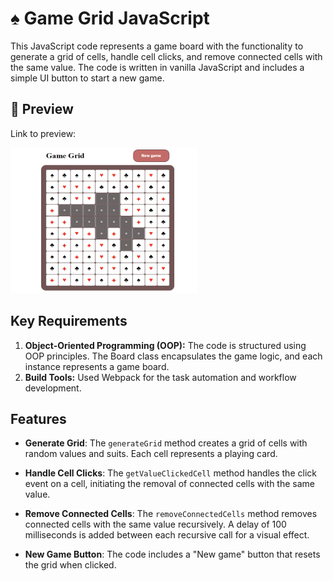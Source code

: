 # ♠️ Game Grid JavaScript

This JavaScript code represents a game board with the functionality to generate a grid of cells, handle cell clicks, and remove connected cells with the same value. The code is written in vanilla JavaScript and includes a simple UI button to start a new game.

## 🚀 Preview

Link to preview:

<img src="./src/app/image/image-1.png" alt="Alt text" width="300" height="233" />

## Key Requirements

1. **Object-Oriented Programming (OOP):** The code is structured using OOP principles. The Board class encapsulates the game logic, and each instance represents a game board.
1. **Build Tools:** Used Webpack for the task automation and workflow development.

## Features

- **Generate Grid**: The `generateGrid` method creates a grid of cells with random values and suits. Each cell represents a playing card.

- **Handle Cell Clicks**: The `getValueClickedCell` method handles the click event on a cell, initiating the removal of connected cells with the same value.

- **Remove Connected Cells**: The `removeConnectedCells` method removes connected cells with the same value recursively. A delay of 100 milliseconds is added between each recursive call for a visual effect.

- **New Game Button**: The code includes a "New game" button that resets the grid when clicked.
